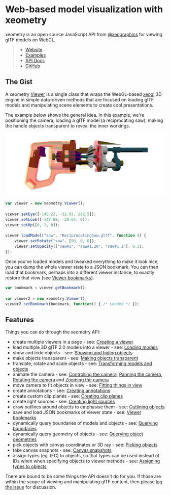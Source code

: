 # Web-based model visualization with xeometry

xeometry is an open source JavaScript API from [@xeographics](https://www.gitbook.com/book/xeolabs/xeometry/edit#) for
viewing glTF models on WebGL.

> * [Website](http://xeolabs.com/xeometry)
> * [Examples](http://xeolabs.com/xeometry/examples)
> * [API Docs](http://xeolabs.com/xeometry/docs/)
> * [GitHub](https://github.com/xeolabs/xeometry)

## The Gist

A xeometry [Viewer](http://xeolabs.com/xeometry/docs/#viewer) is a single class that wraps the WebGL-based [xeogl](http://xeogl.org)
3D engine in simple data-driven methods that are focused on loading glTF models and manipulating scene elements to create cool presentations.

The example below shows the general idea. In this example, we're positioning the camera, loading a glTF model (a reciprocating saw),
making the handle objects transparent to reveal the inner workings.

[![](assets/transparency.png)](http://xeolabs.com/xeometry/examples/#guidebook_transparency)

````javascript
var viewer = new xeometry.Viewer();

viewer.setEye([-145.22, -32.97, 282.5]);
viewer.setLook([-147.68, -20.64, 0]);
viewer.setUp([0, 1, 0]);

viewer.loadModel("saw", "ReciprocatingSaw.gltf", function () {
    viewer.setRotate("saw", [90, 0, 0]);
    viewer.setOpacity(["saw#1", "saw#1.28", "saw#1.1"], 0.3);
});
````


Once you've loaded models and tweaked everything to make it look nice, you can dump the whole viewer state to
a JSON bookmark. You can then load that bookmark, perhaps into a different viewer instance, to exactly restore
that view (see [Viewer bookmarks](viewerBookmarks.md)).

````javascript
var bookmark = viewer.getBookmark();

var viewer2 = new xeometry.Viewer();
viewer2.setBookmark(bookmark, function() { /* Loaded */ });
````
## Features

Things you can do through the xeometry API:

* create multiple viewers in a page - see: [Creating a viewer](creatingAViewer.md)
* load multiple 3D glTF 2.0 models into a viewer - see: [Loading models](loadingModels.md)
* show and hide objects - see: [Showing and hiding objects](showingAndHidingObjects.md)
* make objects transparent - see: [Making objects transparent](makingObjectsTransparent.md)
* translate, rotate and scale objects - see: [Transforming models and objects](transformingModelsAndObjects.md)
* animate the camera - see: [Controlling the camera](controllingTheCamera.md), [Panning the camera](panningTheCamera.md), [Rotating the camera](rotatingTheCamera.md) and [Zooming the camera](zoomingTheCamera.md)
* move camera to fit objects in view - see: [Fitting things in view](fittingThingsInView.md)
* create annotations - see: [Creating annotations](creatingAnnotations.md)
* create custom clip planes - see: [Creating clip planes](creatingClipPlanes.md)
* create light sources - see: [Creating light sources](creatingLightSources.md)
* draw outlines around objects to emphasise them - see: [Outlining objects](outliningObjects.md)
* save and load JSON bookmarks of viewer state - see: [Viewer bookmarks](viewerBookmarks.md)
* dynamically query boundaries of models and objects - see: [Querying boundaries](queryingBoundaries.md)
* dynamically query geometry of objects - see: [Querying object geometries](queryingObjectGeomatries.md)
* pick objects with canvas coordinates or 3D ray - see: [Picking objects](picking.md)
* take canvas snaphots - see: [Canvas snapshots](canvasSnapshots.md)
* assign types (eg. IFC) to objects, so that types can be used instead of IDs when when specifying objects to viewer methods - see: [Assigning types to objects](assigningTypesToObjects.md)

There are bound to be some things the API doesn't do for you. If those are within the scope of viewing and manipulating glTF content, then please [log the issue](TODO) for discussion.






